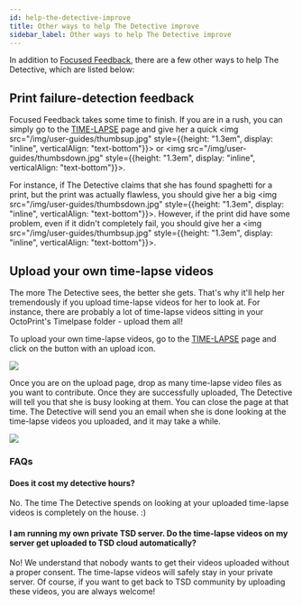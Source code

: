```yaml
---
id: help-the-detective-improve
title: Other ways to help The Detective improve
sidebar_label: Other ways to help The Detective improve
---
```


In addition to [Focused Feedback](/docs/user-guides/how-does-credits-work), there are a few other ways to help The Detective, which are listed below:

## Print failure-detection feedback

Focused Feedback takes some time to finish. If you are in a rush, you can simply go to the [TIME-LAPSE](https://app.thespaghettidetective.com/prints/) page and give her a quick <img src="/img/user-guides/thumbsup.jpg" style={{height: "1.3em", display: "inline", verticalAlign: "text-bottom"}}></img> or <img src="/img/user-guides/thumbsdown.jpg" style={{height: "1.3em", display: "inline", verticalAlign: "text-bottom"}}></img>.

For instance, if The Detective claims that she has found spaghetti for a print, but the print was actually flawless, you should give her a big <img src="/img/user-guides/thumbsdown.jpg" style={{height: "1.3em", display: "inline", verticalAlign: "text-bottom"}}></img>. However, if the print did have some problem, even if it didn't completely fail, you should give her a <img src="/img/user-guides/thumbsup.jpg" style={{height: "1.3em", display: "inline", verticalAlign: "text-bottom"}}></img>.

## Upload your own time-lapse videos

The more The Detective sees, the better she gets. That's why it'll help her tremendously if you upload time-lapse videos for her to look at. For instance, there are probably a lot of time-lapse videos sitting in your OctoPrint's Timelpase folder - upload them all!

To upload your own time-lapse videos, go to the [TIME-LAPSE](https://app.thespaghettidetective.com/prints/) page and click on the button with an upload icon.

![](/img/user-guides/time-lapse-upload-button.png)

Once you are on the upload page, drop as many time-lapse video files as you want to contribute. Once they are successfully uploaded, The Detective will tell you that she is busy looking at them. You can close the page at that time. The Detective will send you an email when she is done looking at the time-lapse videos you uploaded, and it may take a while.

![](/img/user-guides/time-lapse-upload-page.png)

### FAQs

#### Does it cost my detective hours?

No. The time The Detective spends on looking at your uploaded time-lapse videos is completely on the house. :)

#### I am running my own private TSD server. Do the time-lapse videos on my server get uploaded to TSD cloud automatically?

No! We understand that nobody wants to get their videos uploaded without a proper consent. The time-lapse videos will safely stay in your private server. Of course, if you want to get back to TSD community by uploading these videos, you are always welcome!
